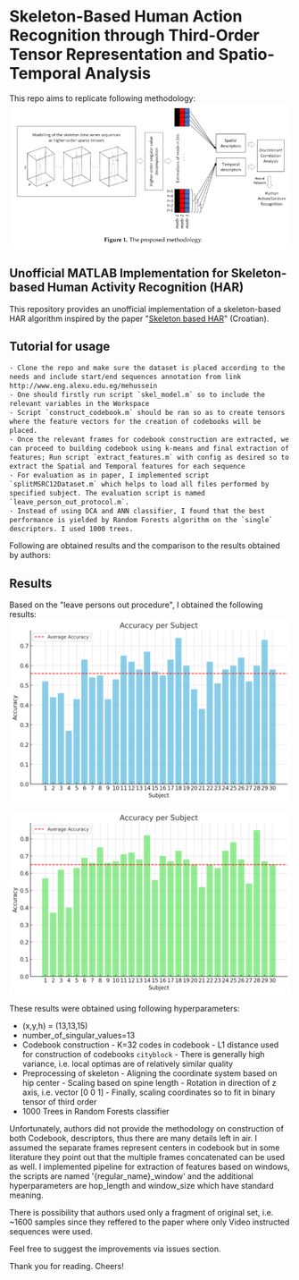 # Skeleton-Based Human Action Recognition through Third-Order Tensor Representation and Spatio-Temporal Analysis

This repo aims to replicate following methodology:
![Methodology](methodology.png)

## Unofficial MATLAB Implementation for Skeleton-based Human Activity Recognition (HAR)

This repository provides an unofficial implementation of a skeleton-based HAR algorithm inspired by the paper "[Skeleton based HAR](inventions-04-00009-v2.pdf)" (Croatian).

## Tutorial for usage
    - Clone the repo and make sure the dataset is placed according to the needs and include start/end sequences annotation from link http://www.eng.alexu.edu.eg/mehussein
    - One should firstly run script `skel_model.m` so to include the relevant variables in the Workspace
    - Script `construct_codebook.m` should be ran so as to create tensors where the feature vectors for the creation of codebooks will be placed.
    - Once the relevant frames for codebook construction are extracted, we can proceed to building codebook using k-means and final extraction of features; Run script `extract_features.m` with config as desired so to extract the Spatial and Temporal features for each sequence
    - For evaluation as in paper, I implemented script `splitMSRC12Dataset.m` which helps to load all files performed by specified subject. The evaluation script is named `leave_person_out_protocol.m`. 
    - Instead of using DCA and ANN classifier, I found that the best performance is yielded by Random Forests algorithm on the `single` descriptors. I used 1000 trees.

Following are obtained results and the comparison to the results obtained by authors:

## Results
Based on the "leave persons out procedure", I obtained the following results:
![Spatial descriptor](spatial_descriptor.png)

![Temporal descriptor](temporal_descriptor.png)





These results were obtained using following hyperparameters:
   - (x,y,h) = (13,13,15)
   - number_of_singular_values=13
   - Codebook construction
    - K=32 codes in codebook
    - L1 distance used for construction of codebooks `cityblock`
    - There is generally high variance, i.e. local optimas are of relatively similar quality
   - Preprocessing of skeleton
    - Aligning the coordinate system based on hip center
    - Scaling based on spine length
    - Rotation in direction of z axis, i.e. vector [0 0 1]
    - Finally, scaling coordinates so to fit in binary tensor of third order
   - 1000 Trees in Random Forests classifier


Unfortunately, authors did not provide the methodology on construction of both Codebook, descriptors, thus there are many details left in air. I assumed the separate frames represent centers in codebook but in some literature they point out that the multiple frames concatenated can be used as well. I implemented pipeline for extraction of features based on windows, the scripts are named '{regular_name}_window' and the additional hyperparameters are hop_length and window_size which have standard meaning. 

There is possibility that authors used only a fragment of original set, i.e. ~1600 samples since they reffered to the paper where only Video instructed sequences were used. 

Feel free to suggest the improvements via issues section.

Thank you for reading. Cheers!


